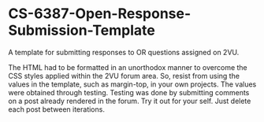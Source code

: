 # CS-6387-Open-Response-Submission-Template

A template for submitting responses to OR questions assigned on 2VU.

The HTML had to be formatted in an unorthodox manner to overcome the CSS styles applied within the 2VU forum area. So, 
resist from using the values in the template, such as margin-top, in your own projects. The values were obtained through
testing. Testing was done by submitting comments on a post already rendered in the forum. Try it out for your self. Just 
delete each post between iterations.
